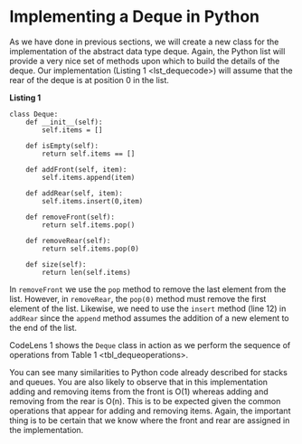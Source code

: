 Implementing a Deque in Python
==============================

As we have done in previous sections, we will create a new class for the
implementation of the abstract data type deque. Again, the Python list
will provide a very nice set of methods upon which to build the details
of the deque. Our implementation (Listing 1 &lt;lst\_dequecode&gt;) will
assume that the rear of the deque is at position 0 in the list.

**Listing 1**

    class Deque:
        def __init__(self):
            self.items = []

        def isEmpty(self):
            return self.items == []

        def addFront(self, item):
            self.items.append(item)

        def addRear(self, item):
            self.items.insert(0,item)

        def removeFront(self):
            return self.items.pop()

        def removeRear(self):
            return self.items.pop(0)

        def size(self):
            return len(self.items)

In `removeFront` we use the `pop` method to remove the last element from
the list. However, in `removeRear`, the `pop(0)` method must remove the
first element of the list. Likewise, we need to use the `insert` method
(line 12) in `addRear` since the `append` method assumes the addition of
a new element to the end of the list.

CodeLens 1 shows the `Deque` class in action as we perform the sequence
of operations from Table 1 &lt;tbl\_dequeoperations&gt;.

You can see many similarities to Python code already described for
stacks and queues. You are also likely to observe that in this
implementation adding and removing items from the front is O(1) whereas
adding and removing from the rear is O(n). This is to be expected given
the common operations that appear for adding and removing items. Again,
the important thing is to be certain that we know where the front and
rear are assigned in the implementation.
